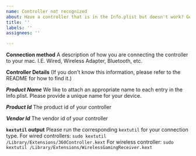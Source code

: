 ```yaml
---
name: Controller not recognized
about: Have a controller that is in the Info.plist but doesn't work? Get help here.
title: ''
labels: ''
assignees: ''

---
```


**Connection method**
A description of how you are connecting the controller to your mac. I.E. Wired, Wireless Adapter, Bluetooth, etc.

**Controller Details**
(If you don't know this information, please refer to the README for how to find it.)

***Product Name***
We like to attach an appropriate name to each entry in the Info.plist. Please provide a unique name for your device.

***Product Id***
The product id of your controller

***Vendor Id***
The vendor id of your controller

**`kextutil` output**
Please run the corresponding `kextutil` for your connection type.
For wired controllers: `sudo kextutil /Library/Extensions/360Controller.kext`
For wireless controller: `sudo kextutil /Library/Extensions/WirelessGamingReceiver.kext`